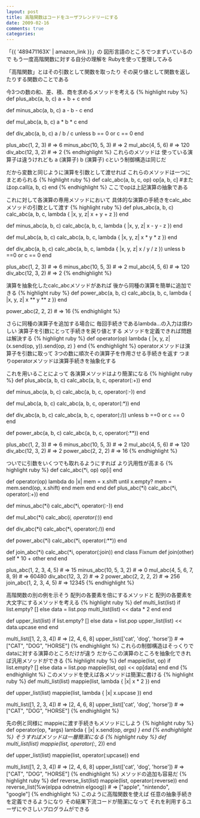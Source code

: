 ```yaml
---
layout: post
title: 高階関数はコードをユーザフレンドリーにする
date: 2009-02-16
comments: true
categories:
---
```



「{{ '489471163X' | amazon_link }}」の
図形言語のところでつまずいているので
もう一度高階関数に対する自分の理解を
Rubyを使って整理してみる

「高階関数」とはその引数として関数を取ったり
その戻り値として関数を返したりする関数のことである

今3つの数の和、差、積、商を求めるメソッドを考える
{% highlight ruby %}
 def plus_abc(a, b, c)
   a + b + c
 end
 
 def minus_abc(a, b, c)
   a - b - c
 end
 
 def mul_abc(a, b, c)
   a * b * c
 end
 
 def div_abc(a, b, c)
   a / b / c unless b == 0 or c == 0
 end
 
 plus_abc(1, 2, 3) # => 6
 minus_abc(10, 5, 3) # => 2
 mul_abc(4, 5, 6) # => 120
 div_abc(12, 3, 2) # => 2
{% endhighlight %}
これらのメソッドは
使っている演算子は違うけれども
a (演算子) b (演算子) cという制御構造は同じだ

だから変数と同じように演算を引数として渡せれば
これらのメソッドは一つにまとめられる
{% highlight ruby %}
 def calc_abc(a, b, c, op)
   op[a, b, c]  #またはop.call(a, b, c)
 end
{% endhighlight %}
ここでopは上記演算の抽象である

これに対して各演算の専用メソッドにおいて
具体的な演算の手続きをcalc_abcメソッドの引数として渡す
{% highlight ruby %}
 def plus_abc(a, b, c)
   calc_abc(a, b, c, lambda { |x, y, z| x + y + z })
 end
 
 def minus_abc(a, b, c)
   calc_abc(a, b, c, lambda { |x, y, z| x - y - z })
 end
 
 def mul_abc(a, b, c)
   calc_abc(a, b, c, lambda { |x, y, z| x * y * z })
 end
 
 def div_abc(a, b, c)
   calc_abc(a, b, c, lambda { |x, y, z| x / y / z }) unless b ==0 or c == 0
 end
 
 plus_abc(1, 2, 3) # => 6
 minus_abc(10, 5, 3) # => 2
 mul_abc(4, 5, 6) # => 120
 div_abc(12, 3, 2) # => 2
{% endhighlight %}

演算を抽象化したcalc_abcメソッドがあれば
後から同種の演算を簡単に追加できる
{% highlight ruby %}
 def power_abc(a, b, c)
   calc_abc(a, b, c, lambda { |x, y, z| x ** y ** z })
 end
 
 power_abc(2, 2, 2) # => 16
{% endhighlight %}

さらに同種の演算子を追加する場合に
毎回手続きであるlambda...の入力は煩わしい
演算子を引数にとって手続きを戻り値とする
メソッドを定義できれば問題は解決する
{% highlight ruby %}
 def operator(op)
   lambda { |x, y, z| (x.send(op, y)).send(op, z) }
 end
{% endhighlight %}
operatorメソッドは演算子を引数に取って
3つの数に順次その演算子を作用させる手続きを返す
つまりoperatorメソッドは演算手続きを抽象化する

これを用いることによって
各演算メソッドはより簡潔になる
{% highlight ruby %}
 def plus_abc(a, b, c)
   calc_abc(a, b, c, operator(:+))
 end
 
 def minus_abc(a, b, c)
   calc_abc(a, b, c, operator(:-))
 end
 
 def mul_abc(a, b, c)
   calc_abc(a, b, c, operator(:*))
 end
 
 def div_abc(a, b, c)
   calc_abc(a, b, c, operator(:/)) unless b ==0 or c == 0
 end
 
 def power_abc(a, b, c)
   calc_abc(a, b, c, operator(:**))
 end
 
 plus_abc(1, 2, 3) # => 6
 minus_abc(10, 5, 3) # => 2
 mul_abc(4, 5, 6) # => 120
 div_abc(12, 3, 2) # => 2
 power_abc(2, 2, 2) # => 16
{% endhighlight %}

ついでに引数をいくつでも取れるようにすれば
より汎用性が高まる
{% highlight ruby %}
 def calc_abc(*i, op)
   op[i]
 end
 
 def operator(op)
  lambda do |x|
    mem = x.shift
    until x.empty?
      mem = mem.send(op, x.shift)
    end
    mem
  end
end
 def plus_abc(*i)
   calc_abc(*i, operator(:+))
 end
 
 def minus_abc(*i)
   calc_abc(*i, operator(:-))
 end
 
 def mul_abc(*i)
   calc_abc(*i, operator(:*))
 end
 
 def div_abc(*i)
   calc_abc(*i, operator(:/))
 end
 
 def power_abc(*i)
   calc_abc(*i, operator(:**))
 end
 
 def join_abc(*i)
   calc_abc(*i, operator(:join))
 end
 class Fixnum
   def join(other)
     self * 10 + other
   end
 end
 
 plus_abc(1, 2, 3, 4, 5) # => 15
 minus_abc(10, 5, 3, 2) # => 0
 mul_abc(4, 5, 6, 7, 8, 9) # => 60480
 div_abc(12, 3, 2) # => 2
 power_abc(2, 2, 2, 2) # => 256
 join_abc(1, 2, 3, 4, 5) # => 12345
{% endhighlight %}

高階関数の別の例を示そう
配列の各要素を倍にするメソッドと
配列の各要素を大文字にするメソッドを考える
{% highlight ruby %}
 def multi_list(list)
   if list.empty?
     []
   else
     data = list.pop
     multi_list(list) << data * 2
   end
 end
 
 def upper_list(list)
   if list.empty?
     []
   else
     data = list.pop
     upper_list(list) << data.upcase
   end
 end
 
 multi_list([1, 2, 3, 4]) # => [2, 4, 6, 8]
 upper_list(['cat', 'dog', 'horse']) # => ["CAT", "DOG", "HORSE"]
{% endhighlight %}
これらの制御構造はそっくりで
dataに対する演算のところだけが違う
だからこの演算のところを抽象化できれば汎用メソッドができる
{% highlight ruby %}
 def mappie(list, op)
   if list.empty?
     []
   else
     data = list.pop
     mappie(list, op) << op[data]
   end
 end
{% endhighlight %}
このメソッドを使えば各メソッドは簡潔に書ける
{% highlight ruby %}
 def multi_list(list)
   mappie(list, lambda { |x| x * 2 })
 end
 
 def upper_list(list)
   mappie(list, lambda { |x| x.upcase })
 end
 
 multi_list([1, 2, 3, 4]) # => [2, 4, 6, 8]
 upper_list(['cat', 'dog', 'horse']) # => ["CAT", "DOG", "HORSE"]
{% endhighlight %}

先の例と同様に
mappieに渡す手続きもメソッドにしよう
{% highlight ruby %}
 def operator(op, *args)
   lambda { |x| x.send(op, *args) }
 end
{% endhighlight %}
そうすればメソッドは一層簡潔になる
{% highlight ruby %}
 def multi_list(list)
   mappie(list, operator(:*, 2))
 end
 
 def upper_list(list)
   mappie(list, operator(:upcase))
 end
 
 multi_list([1, 2, 3, 4]) # => [2, 4, 6, 8]
 upper_list(['cat', 'dog', 'horse']) # => ["CAT", "DOG", "HORSE"]
{% endhighlight %}
メソッドの追加も容易だ
{% highlight ruby %}
 def reverse_list(list)
   mappie(list, operator(:reverse))
 end
 reverse_list(%w(elppa odnetnin elgoog)) # => ["apple", "nintendo", "google"]
{% endhighlight %}
このように高階関数を使えば
任意の抽象手続きを定義できるようになり
その結果下流コードが簡潔になって
それを利用するユーザにやさしいプログラムができる
